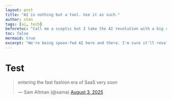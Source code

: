 ```yaml
---
layout: post
title: "AI is nothing but a tool. Use it as such."
author: stan
tags: [ai, tech]
beforetoc: "Call me a sceptic but I take the AI revolution with a big chunk of salt, at least the marketed and (over)hyped one. I do believe that _something_ is happening and that it'll drastically change our ways of working in the tech world and beyond, but let's have an analytical look at it."
toc: false
mermaid: true
excerpt: "We're being spoon-fed AI here and there. I'm sure it'll revolutionize the industry, change the way we work and even replace [insert random job] in the next 5 years. But how? Let's take a step back."
---
```


# Test

<blockquote class="twitter-tweet"><p lang="en" dir="ltr">entering the fast fashion era of SaaS very soon</p>&mdash; Sam Altman (@sama) <a href="https://twitter.com/sama/status/1952084574366032354?ref_src=twsrc%5Etfw">August 3, 2025</a></blockquote> <script async src="https://platform.twitter.com/widgets.js" charset="utf-8"></script>
